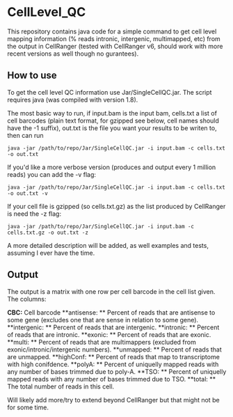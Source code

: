 # CellLevel_QC

This repository contains java code for a simple command to get cell level mapping information (% reads intronic, intergenic, multimapped, etc) from the output in CellRanger (tested with CellRanger v6, should work with more recent versions as well though no gurantees).

## How to use

To get the cell level QC information use Jar/SingleCellQC.jar. The script requires java (was compiled with version 1.8). 

The most basic way to run, if input.bam is the input bam, cells.txt a list of cell barcodes (plain text format, for gzipped see below, cell names should have the -1 suffix), out.txt is the file you want your results to be writen to, then can run

```
java -jar /path/to/repo/Jar/SingleCellQC.jar -i input.bam -c cells.txt -o out.txt
```

If you'd like a more verbose version (produces and output every 1 million reads) you can add the -v flag:

```
java -jar /path/to/repo/Jar/SingleCellQC.jar -i input.bam -c cells.txt -o out.txt -v
```

If your cell file is gzipped (so cells.txt.gz) as the list produced by CellRanger is need the -z flag:

```
java -jar /path/to/repo/Jar/SingleCellQC.jar -i input.bam -c cells.txt.gz -o out.txt -z
```

A more detailed description will be added, as well examples and tests, assuming I ever have the time.

## Output

The output is a matrix with one row per cell barcode in the cell list given. The columns:

**CBC:** Cell barcode
**antisense: ** Percent of reads that are antisense to some gene (excludes one that are sense in relation to some gene).
**intergenic: ** Percent of reads that are intergenic.
**intronic: ** Percent of reads that are intronic.
**exonic: ** Percent of reads that are exonic.
**multi: ** Percent of reads that are multimappers (excluded from exonic/intronic/intergenic numbers).
**unmapped: ** Percent of reads that are unmapped.
**highConf: ** Percent of reads that map to transcriptome with high conifdence.
**polyA: ** Percent of uniquelly mapped reads with any number of bases trimmed due to poly-A.
**TSO: ** Percent of uniquelly mapped reads with any number of bases trimmed due to TSO.
**total: ** The total number of reads in this cell.

Will likely add more/try to extend beyond CellRanger but that might not be for some time.

